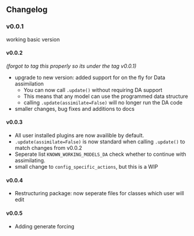 ## Changelog

### v0.0.1
working basic version
#### v0.0.2
_(forgot to tag this properly so its under the tag v0.0.1)_
- upgrade to new version: added support for on the fly for Data assimilation
    - You can now call `.update()` without requiring DA support 
    - This means that any model can use the programmed data structure
    - calling `.update(assimilate=False)` will no longer run the DA code
- smaller changes, bug fixes and additions to docs
#### v0.0.3
- All user installed plugins are now availible by default.
- `.update(assimilate=False)` is now standard when calling `.update()` to match changes from v0.0.2
- Seperate list `KNOWN_WORKING_MODELS_DA` check whether to continue with assimilating.
- small change to `config_specific_actions`, but this is a WIP 

#### v0.0.4
- Restructuring package: now seperate files for classes which user will edit
#### v0.0.5
- Adding generate forcing
